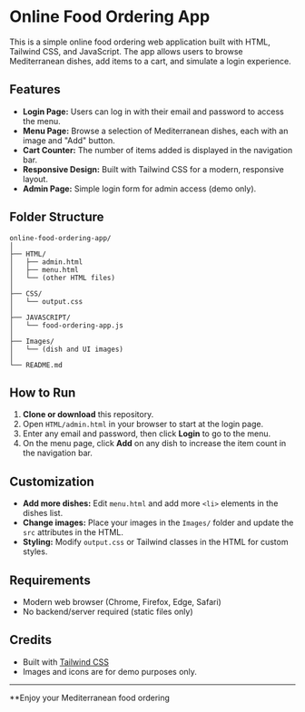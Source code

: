 # Online Food Ordering App

This is a simple online food ordering web application built with HTML, Tailwind CSS, and JavaScript. The app allows users to browse Mediterranean dishes, add items to a cart, and simulate a login experience.

## Features

- **Login Page:** Users can log in with their email and password to access the menu.
- **Menu Page:** Browse a selection of Mediterranean dishes, each with an image and "Add" button.
- **Cart Counter:** The number of items added is displayed in the navigation bar.
- **Responsive Design:** Built with Tailwind CSS for a modern, responsive layout.
- **Admin Page:** Simple login form for admin access (demo only).

## Folder Structure

```
online-food-ordering-app/
│
├── HTML/
│   ├── admin.html
│   ├── menu.html
│   └── (other HTML files)
│
├── CSS/
│   └── output.css
│
├── JAVASCRIPT/
│   └── food-ordering-app.js
│
├── Images/
│   └── (dish and UI images)
│
└── README.md
```

## How to Run

1. **Clone or download** this repository.
2. Open `HTML/admin.html` in your browser to start at the login page.
3. Enter any email and password, then click **Login** to go to the menu.
4. On the menu page, click **Add** on any dish to increase the item count in the navigation bar.

## Customization

- **Add more dishes:** Edit `menu.html` and add more `<li>` elements in the dishes list.
- **Change images:** Place your images in the `Images/` folder and update the `src` attributes in the HTML.
- **Styling:** Modify `output.css` or Tailwind classes in the HTML for custom styles.

## Requirements

- Modern web browser (Chrome, Firefox, Edge, Safari)
- No backend/server required (static files only)

## Credits

- Built with [Tailwind CSS](https://tailwindcss.com/)
- Images and icons are for demo purposes only.

---

**Enjoy your Mediterranean food ordering
